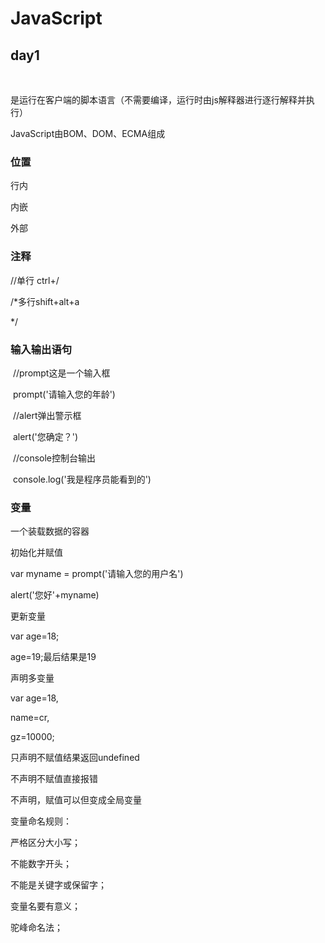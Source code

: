 # JavaScript

## day1

    <script>
    alert('这是我的javascript day1')
    </script>

是运行在客户端的脚本语言（不需要编译，运行时由js解释器进行逐行解释并执行）

JavaScript由BOM、DOM、ECMA组成

### 位置

行内

内嵌

外部

### 注释

//单行 ctrl+/

/*多行shift+alt+a

*/

### 输入输出语句

​    //prompt这是一个输入框

​    prompt('请输入您的年龄')

​    //alert弹出警示框

​    alert('您确定？')

​    //console控制台输出

​    console.log('我是程序员能看到的')

### 变量

一个装载数据的容器

初始化并赋值

  var myname  = prompt('请输入您的用户名')

  alert('您好'+myname)

更新变量

var age=18;

age=19;最后结果是19

声明多变量

var age=18,

name=cr,

gz=10000;

只声明不赋值结果返回undefined

不声明不赋值直接报错

不声明，赋值可以但变成全局变量

变量命名规则：

严格区分大小写；

不能数字开头；

不能是关键字或保留字；

变量名要有意义；

驼峰命名法；